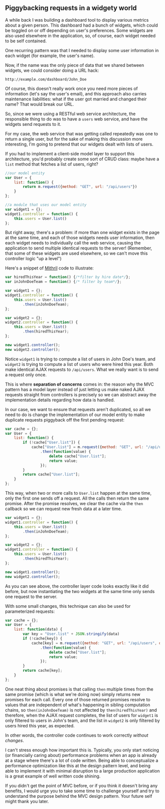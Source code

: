 ## Piggybacking requests in a widgety world

A while back I was building a dashboard tool to display various metrics about a given person. This dashboard had a bunch of widgets, which could be toggled on or off depending on user's preferences. Some widgets are also used elsewhere in the application, so, of course, each widget needed to be self contained.

One recurring pattern was that I needed to display some user information in each widget (for example, the user's name).

Now, if the name was the only piece of data that we shared between widgets, we could consider doing a URL hack:

```
http://example.com/dashboard/John_Doe
```

Of course, this doesn't really work once you need more pieces of information (let's say the user's email), and this approach also carries maintenance liabilities: what if the user got married and changed their name? That would break our URL.

So, since we were using a RESTful web service architecture, the responsible thing to do was to have a `users` web service, and have the widgets send requests to it.

For my case, the web service that was getting called repeatedly was one to return a single user, but for the sake of making this discussion more interesting, I'm going to pretend that our widgets dealt with lists of users.

If you had to implement a client-side model layer to support this architecture, you'd probably create some sort of CRUD class: maybe have a `list` method that fetches a list of users, right?

```javascript
//our model entity
var User = {
	list: function() {
		return m.request({method: "GET", url: "/api/users"})
	}
};

//a module that uses our model entity
var widget1 = {};
widget1.controller = function() {
	this.users = User.list()
};
```

But right away, there's a problem: if more than one widget exists in the page at the same time, and each of those widgets needs user information, then each widget needs to individually call the web service, causing the application to send multiple identical requests to the server! (Remember, that some of these widgets are used elsewhere, so we can't move this controller logic "up a level")

Here's a snippet of [Mithril](http://lhorie.github.io/mithril) code to illustrate:

```javascript
var hiredThisYear = function() {/*filter by hire date*/};
var inJohnDoeTeam = function() {/* filter by team*/};

var widget1 = {};
widget1.controller = function() {
	this.users = User.list()
		.then(inJohnDoeTeam);
};

var widget2 = {};
widget2.controller = function() {
	this.users = User.list()
		.then(hiredThisYear);
};

new widget1.controller();
new widget2.controller();
```

Notice `widget1` is trying to compute a list of users in John Doe's team, and `widget2` is trying to compute a list of users who were hired this year. Both make identical AJAX requests to `/api/users`. What we really want is to send a request only once.

This is where **separation of concerns** comes in: the reason why the MVC pattern has a model layer instead of just letting us make naked AJAX requests straight from controllers is precisely so we can abstract away the implementation details regarding how data is handled.

In our case, we want to ensure that requests aren't duplicated, so all we need to do is change the implementation of our model entity to make duplicate requests piggyback off the first pending request:

```javascript
var cache = {};
var User = {
	list: function() {
		if (!cache["User.list"]) {
			cache["User.list"] = m.request({method: "GET", url: "/api/users"})
				.then(function(value) {
					delete cache["User.list"];
					return value;
				});
		}
		return cache["User.list"];
	}
};
```

This way, when two or more calls to `User.list` happen at the same time, only the first one sends off a request. All the calls then return the same promise. After the promise resolves, we clear the cache via the `then` callback so we can request new fresh data at a later time.

```javascript
var widget1 = {};
widget1.controller = function() {
	this.users = User.list()
		.then(inJohnDoeTeam);
};

var widget2 = {};
widget1.controller = function() {
	this.users = User.list()
		.then(hiredThisYear);
};

new widget1.controller();
new widget2.controller();
```

As you can see above, the controller layer code looks exactly like it did before, but now instantiating the two widgets at the same time only sends one request to the server.

With some small changes, this technique can also be used for parameterized requests:

```javascript
var cache = {};
var User = {
	list: function(data) {
		var key = "User.list" + JSON.stringify(data)
		if (!cache[key]) {
			cache[key] = m.request({method: "GET", url: "/api/users", data: data})
				.then(function(value) {
					delete cache["User.list"];
					return value;
				});
		}
		return cache[key];
	}
};
```

One neat thing about promises is that calling `then` multiple times from the same promise (which is what we're doing now) simply returns new promises for each call. Every one of those returned promises resolve to values that are independent of what's happening in sibling computation chains, so `then(inJohnDoeTeam)` is not affected by `then(hiredThisYear)` and therefore, when the AJAX request completes, the list of users for `widget1` is only filtered to users in John's team, and the list in `widget2` is only filtered by users hired this year, as expected.

In other words, the controller code continues to work correctly *without changes*.

I can't stress enough how important this is. Typically, you only start noticing (or financially caring about) performance problems when an app is already at a stage where there's a lot of code written. Being able to conceptualize a performance optimization like this at the design pattern level, and being able to implement it with minimal disruption to a large production application is a great example of well written code shining.

If you didn't get the point of MVC before, or if you think it doesn't bring any benefits, I would urge you to take some time to challenge yourself and try to understand the purpose behind the MVC design pattern. Your future self might thank you later.